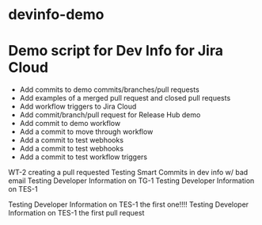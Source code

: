 # devinfo-demo
# Demo script for Dev Info for Jira Cloud
- Add commits to demo commits/branches/pull requests
- Add examples of a merged pull request and closed pull requests
- Add workflow triggers to Jira Cloud
- Add commit/branch/pull request for Release Hub demo
- Add commit to demo workflow
- Add a commit to move through workflow
- Add a commit to test webhooks
- Add a commit to test webhooks
- Add a commit to test workflow triggers

WT-2 creating a pull requested
Testing Smart Commits in dev info w/ bad email 
Testing Developer Information on TG-1
Testing Developer Information on TES-1

Testing Developer Information on TES-1 the first one!!!!
Testing Developer Information on TES-1 the first pull request
